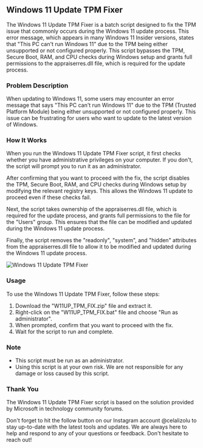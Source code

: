 
## Windows 11 Update TPM Fixer

The Windows 11 Update TPM Fixer is a batch script designed to fix the TPM issue that commonly occurs during the Windows 11 update process. This error message, which appears in many Windows 11 Insider versions, states that "This PC can't run Windows 11" due to the TPM being either unsupported or not configured properly. This script bypasses the TPM, Secure Boot, RAM, and CPU checks during Windows setup and grants full permissions to the appraiserres.dll file, which is required for the update process.

### Problem Description

When updating to Windows 11, some users may encounter an error message that says "This PC can't run Windows 11" due to the TPM (Trusted Platform Module) being either unsupported or not configured properly. This issue can be frustrating for users who want to update to the latest version of Windows.

### How It Works

When you run the Windows 11 Update TPM Fixer script, it first checks whether you have administrative privileges on your computer. If you don't, the script will prompt you to run it as an administrator.

After confirming that you want to proceed with the fix, the script disables the TPM, Secure Boot, RAM, and CPU checks during Windows setup by modifying the relevant registry keys. This allows the Windows 11 update to proceed even if these checks fail.

Next, the script takes ownership of the appraiserres.dll file, which is required for the update process, and grants full permissions to the file for the "Users" group. This ensures that the file can be modified and updated during the Windows 11 update process.

Finally, the script removes the "readonly", "system", and "hidden" attributes from the appraiserres.dll file to allow it to be modified and updated during the Windows 11 update process.

![Windows 11 Update TPM Fixer](https://i.imgur.com/t3EcLUw.png)

### Usage

To use the Windows 11 Update TPM Fixer, follow these steps:

1. Download the "W11UP_TPM_FIX.zip" file and extract it.
2. Right-click on the "W11UP_TPM_FIX.bat" file and choose "Run as administrator".
3. When prompted, confirm that you want to proceed with the fix.
4. Wait for the script to run and complete.

### Note

- This script must be run as an administrator.
- Using this script is at your own risk. We are not responsible for any damage or loss caused by this script.

### Thank You

The Windows 11 Update TPM Fixer script is based on the solution provided by Microsoft in technology community forums.

Don't forget to hit the follow button on our Instagram account @celalizolu to stay up-to-date with the latest tools and updates. We are always here to help and respond to any of your questions or feedback. Don't hesitate to reach out!
